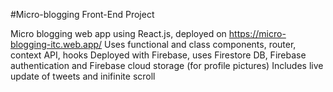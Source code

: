 #Micro-blogging Front-End Project

Micro blogging web app using React.js, deployed on https://micro-blogging-itc.web.app/
Uses functional and class components, router, context API, hooks
Deployed with Firebase, uses Firestore DB, Firebase authentication and Firebase cloud storage (for profile pictures)
Includes live update of tweets and inifinite scroll
